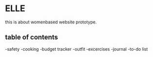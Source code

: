 # ELLE
this is about womenbased website prototype.

## table of contents
  -safety
  -cooking
  -budget tracker
  -outfit
  -excercises
  -journal
  -to-do list
  
